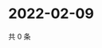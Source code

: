 # 2022-02-09

共 0 条

<!-- BEGIN WEIBO -->
<!-- 最后更新时间 Wed Feb 09 2022 05:07:58 GMT+0800 (China Standard Time) -->

<!-- END WEIBO -->
